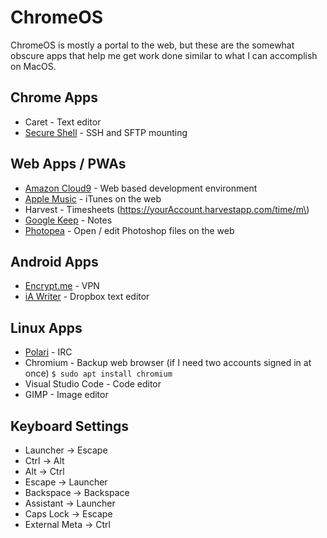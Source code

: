 # ChromeOS

ChromeOS is mostly a portal to the web, but these are the somewhat obscure apps that help me get work done similar to what I can accomplish on MacOS.

## Chrome Apps

* Caret - Text editor
* [Secure Shell](https://chrome.google.com/webstore/detail/secure-shell-app/pnhechapfaindjhompbnflcldabbghjo?hl=en) - SSH and SFTP mounting

## Web Apps / PWAs

* [Amazon Cloud9](https://aws.amazon.com/cloud9/) - Web based development environment
* [Apple Music](https://music.apple.com/) - iTunes on the web
* Harvest - Timesheets \(https://yourAccount.harvestapp.com/time/m\)
* [Google Keep](https://keep.google.com/) - Notes
* [Photopea](https://www.photopea.com/) - Open / edit Photoshop files on the web

## Android Apps

* [Encrypt.me](https://encrypt.me/) - VPN
* [iA Writer](https://play.google.com/store/apps/details?id=net.ia.iawriter&hl=en_US) - Dropbox text editor

## Linux Apps

* [Polari](https://wiki.gnome.org/Apps/Polari) - IRC
* Chromium - Backup web browser \(if I need two accounts signed in at once\) `$ sudo apt install chromium`
* Visual Studio Code - Code editor
* GIMP - Image editor

## Keyboard Settings

* Launcher -&gt; Escape
* Ctrl -&gt; Alt
* Alt -&gt; Ctrl
* Escape -&gt; Launcher
* Backspace -&gt; Backspace
* Assistant -&gt; Launcher
* Caps Lock -&gt; Escape
* External Meta -&gt; Ctrl

